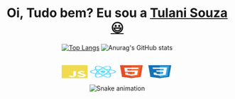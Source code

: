<div align="center">
  <h1 align="center">
    Oi, Tudo bem? Eu sou a <a href="https://www.linkedin.com/in/tulani-souza-07b0a6103/">Tulani Souza 😃️</a> 
  </h1>
  
  [![Top Langs](https://github-readme-stats.vercel.app/api/top-langs/?username=tulanisouza)](https://github.com/tulanisouza/github-readme-stats)
  ![Anurag's GitHub stats](https://github-readme-stats.vercel.app/api?username=tulanisouza&show_icons=true&theme=transparent)
</div>
<br>

<div align="center">
  <img align="center" alt="Js" height="30" width="60" src="https://raw.githubusercontent.com/devicons/devicon/master/icons/javascript/javascript-plain.svg">
  <img align="center" alt="React" height="30" width="60" src="https://raw.githubusercontent.com/devicons/devicon/master/icons/react/react-original.svg">
  <img align="center" alt="HTML" height="30" width="60" src="https://raw.githubusercontent.com/devicons/devicon/master/icons/html5/html5-original.svg">
  <img align="center" alt="CSS" height="30" width="60" src="https://raw.githubusercontent.com/devicons/devicon/master/icons/css3/css3-original.svg">
</div>

 <div align="center">

   ![Snake animation](https://github.com/danielbped/danielbped/blob/output/github-contribution-grid-snake.svg)
  
 </div>
